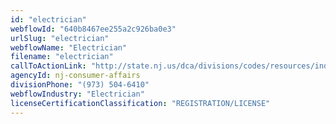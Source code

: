 ```yaml
---
id: "electrician"
webflowId: "640b8467ee255a2c926ba0e3"
urlSlug: "electrician"
webflowName: "Electrician"
filename: "electrician"
callToActionLink: "http://state.nj.us/dca/divisions/codes/resources/index.html"
agencyId: nj-consumer-affairs
divisionPhone: "(973) 504-6410"
webflowIndustry: "Electrician"
licenseCertificationClassification: "REGISTRATION/LICENSE"
---
```

